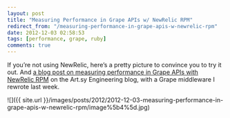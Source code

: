 ```yaml
---
layout: post
title: "Measuring Performance in Grape APIs w/ NewRelic RPM"
redirect_from: "/measuring-performance-in-grape-apis-w-newrelic-rpm"
date: 2012-12-03 02:58:53
tags: [performance, grape, ruby]
comments: true
---
```

If you’re not using NewRelic, here’s a pretty picture to convince you to try it out. And [a blog post on measuring performance in Grape APIs with NewRelic RPM](http://artsy.github.com/blog/2012/11/29/measuring-performance-in-grape-apis-with-new-relic/) on the Art.sy Engineering blog, with a Grape middleware I rewrote last week.

![]({{ site.url }}/images/posts/2012/2012-12-03-measuring-performance-in-grape-apis-w-newrelic-rpm/image%5b4%5d.jpg)
